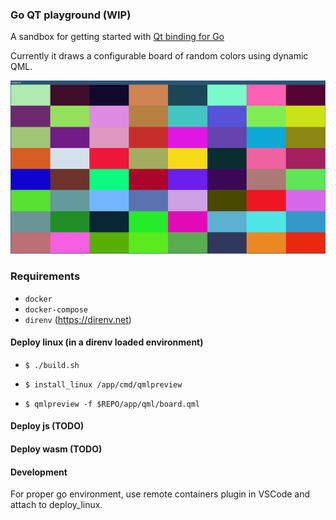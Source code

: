 ### Go QT playground (WIP)

A sandbox for getting started with [Qt binding for Go](https://github.com/therecipe/qt)

Currently it draws a configurable board of random colors using dynamic QML.

![Alt text](/screenshot.jpg?raw=true "Optional Title")

### Requirements

- `docker`
- `docker-compose`
- `direnv` (https://direnv.net)

#### Deploy linux (in a direnv loaded environment)

* `$ ./build.sh`

* `$ install_linux /app/cmd/qmlpreview`

* `$ qmlpreview -f $REPO/app/qml/board.qml`

#### Deploy js (TODO)

#### Deploy wasm (TODO)

#### Development

For proper go environment, use remote containers plugin in VSCode and attach to deploy_linux.
